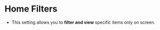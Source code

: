# **Home Filters**


- This setting allows you to **filter and view** specific items only on screen. 